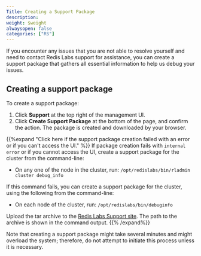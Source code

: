 ```yaml
---
Title: Creating a Support Package
description: 
weight: $weight
alwaysopen: false
categories: ["RS"]
---
```

If you encounter any issues that you are not able to resolve yourself
and need to contact Redis Labs support for assistance, you can create a
support package that gathers all essential information to help us debug
your issues.

## Creating a support package

To create a support package:

1. Click **Support** at the top right of the management UI.
1. Click **Create Support Package** at the bottom of the page, and
    confirm the action.
    The package is created and downloaded by your browser.

{{%expand "Click here if the support package creation failed with an error or if you can't access the UI." %}}
If package creation fails with `internal error` or if you cannot access the UI, create a support package for the cluster from the command-line:

- On any one of the node in the cluster, run: `/opt/redislabs/bin/rladmin cluster debug_info`

If this command fails, you can create a support package for the cluster, using the following from the command-line:

- On each node of the cluster, run: `/opt/redislabs/bin/debuginfo`

Upload the tar archive to the [Redis Labs Support site](https://support.redislabs.com). The path to the archive is shown in the command output.
{{% /expand%}}

Note that creating a support package might take several minutes and
might overload the system; therefore, do not attempt to initiate this
process unless it is necessary.
